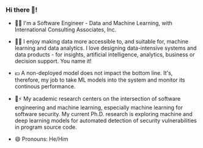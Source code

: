 ### Hi there 👋! 

- 🧑‍💻 I'm a Software Engineer - Data and Machine Learning, with International Consulting Associates, Inc.
- 🌱😄 I enjoy making data more accessible to, and suitable for, machine learning and data analytics. I love designing data-intensive systems and data products - for insights, artificial intelligence, analytics, business or decision support. You name it!
- :dollar: A non-deployed model does not impact the bottom line. It's, therefore, my job to take ML models into the system and monitor its continous performance.
- 🔭⚡ My academic research centers on the intersection of software engineering and machine learning, especially machine learning for software security. My current Ph.D. research is exploring machine and deep learning models for automated detection of security vulnerabilities in program source code.

- 😄 Pronouns: He/Him


<!--
**Semiu/Semiu** is a ✨ _special_ ✨ repository because its `README.md` (this file) appears on your GitHub profile.

Here are some ideas to get you started:


- 👯 I’m looking to collaborate on ...
- 🤔 I’m looking for help with ...
- 💬 Ask me about ...
- 📫 How to reach me: ...


-->
